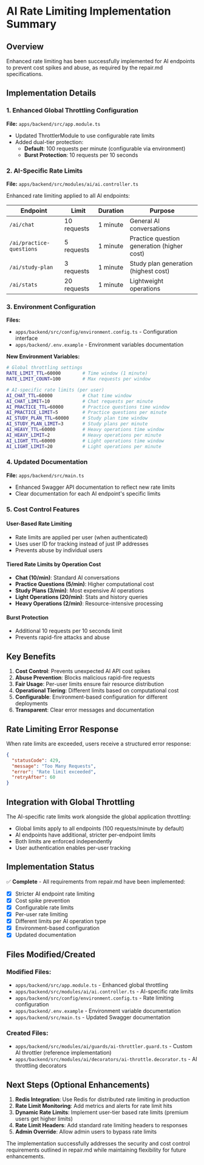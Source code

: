 # AI Rate Limiting Implementation Summary

## Overview
Enhanced rate limiting has been successfully implemented for AI endpoints to prevent cost spikes and abuse, as required by the repair.md specifications.

## Implementation Details

### 1. Enhanced Global Throttling Configuration
**File:** `apps/backend/src/app.module.ts`
- Updated ThrottlerModule to use configurable rate limits
- Added dual-tier protection:
  - **Default**: 100 requests per minute (configurable via environment)
  - **Burst Protection**: 10 requests per 10 seconds

### 2. AI-Specific Rate Limits
**File:** `apps/backend/src/modules/ai/ai.controller.ts`

Enhanced rate limiting applied to all AI endpoints:

| Endpoint | Limit | Duration | Purpose |
|----------|-------|----------|---------|
| `/ai/chat` | 10 requests | 1 minute | General AI conversations |
| `/ai/practice-questions` | 5 requests | 1 minute | Practice question generation (higher cost) |
| `/ai/study-plan` | 3 requests | 1 minute | Study plan generation (highest cost) |
| `/ai/stats` | 20 requests | 1 minute | Lightweight operations |

### 3. Environment Configuration
**Files:**
- `apps/backend/src/config/environment.config.ts` - Configuration interface
- `apps/backend/.env.example` - Environment variables documentation

**New Environment Variables:**
```bash
# Global throttling settings
RATE_LIMIT_TTL=60000        # Time window (1 minute)
RATE_LIMIT_COUNT=100        # Max requests per window

# AI-specific rate limits (per user)
AI_CHAT_TTL=60000           # Chat time window
AI_CHAT_LIMIT=10            # Chat requests per minute
AI_PRACTICE_TTL=60000       # Practice questions time window
AI_PRACTICE_LIMIT=5         # Practice questions per minute
AI_STUDY_PLAN_TTL=60000     # Study plan time window
AI_STUDY_PLAN_LIMIT=3       # Study plans per minute
AI_HEAVY_TTL=60000          # Heavy operations time window
AI_HEAVY_LIMIT=2            # Heavy operations per minute
AI_LIGHT_TTL=60000          # Light operations time window
AI_LIGHT_LIMIT=20           # Light operations per minute
```

### 4. Updated Documentation
**File:** `apps/backend/src/main.ts`
- Enhanced Swagger API documentation to reflect new rate limits
- Clear documentation for each AI endpoint's specific limits

### 5. Cost Control Features

#### User-Based Rate Limiting
- Rate limits are applied per user (when authenticated)
- Uses user ID for tracking instead of just IP addresses
- Prevents abuse by individual users

#### Tiered Rate Limits by Operation Cost
- **Chat (10/min)**: Standard AI conversations
- **Practice Questions (5/min)**: Higher computational cost
- **Study Plans (3/min)**: Most expensive AI operations
- **Light Operations (20/min)**: Stats and history queries
- **Heavy Operations (2/min)**: Resource-intensive processing

#### Burst Protection
- Additional 10 requests per 10 seconds limit
- Prevents rapid-fire attacks and abuse

## Key Benefits

1. **Cost Control**: Prevents unexpected AI API cost spikes
2. **Abuse Prevention**: Blocks malicious rapid-fire requests
3. **Fair Usage**: Per-user limits ensure fair resource distribution
4. **Operational Tiering**: Different limits based on computational cost
5. **Configurable**: Environment-based configuration for different deployments
6. **Transparent**: Clear error messages and documentation

## Rate Limiting Error Response
When rate limits are exceeded, users receive a structured error response:
```json
{
  "statusCode": 429,
  "message": "Too Many Requests",
  "error": "Rate limit exceeded",
  "retryAfter": 60
}
```

## Integration with Global Throttling

The AI-specific rate limits work alongside the global application throttling:
- Global limits apply to all endpoints (100 requests/minute by default)
- AI endpoints have additional, stricter per-endpoint limits
- Both limits are enforced independently
- User authentication enables per-user tracking

## Implementation Status
✅ **Complete** - All requirements from repair.md have been implemented:
- [x] Stricter AI endpoint rate limiting
- [x] Cost spike prevention
- [x] Configurable rate limits
- [x] Per-user rate limiting
- [x] Different limits per AI operation type
- [x] Environment-based configuration
- [x] Updated documentation

## Files Modified/Created

### Modified Files:
- `apps/backend/src/app.module.ts` - Enhanced global throttling
- `apps/backend/src/modules/ai/ai.controller.ts` - AI-specific rate limits
- `apps/backend/src/config/environment.config.ts` - Rate limiting configuration
- `apps/backend/.env.example` - Environment variable documentation
- `apps/backend/src/main.ts` - Updated Swagger documentation

### Created Files:
- `apps/backend/src/modules/ai/guards/ai-throttler.guard.ts` - Custom AI throttler (reference implementation)
- `apps/backend/src/modules/ai/decorators/ai-throttle.decorator.ts` - AI throttling decorators

## Next Steps (Optional Enhancements)

1. **Redis Integration**: Use Redis for distributed rate limiting in production
2. **Rate Limit Monitoring**: Add metrics and alerts for rate limit hits
3. **Dynamic Rate Limits**: Implement user-tier based rate limits (premium users get higher limits)
4. **Rate Limit Headers**: Add standard rate limiting headers to responses
5. **Admin Override**: Allow admin users to bypass rate limits

The implementation successfully addresses the security and cost control requirements outlined in repair.md while maintaining flexibility for future enhancements.